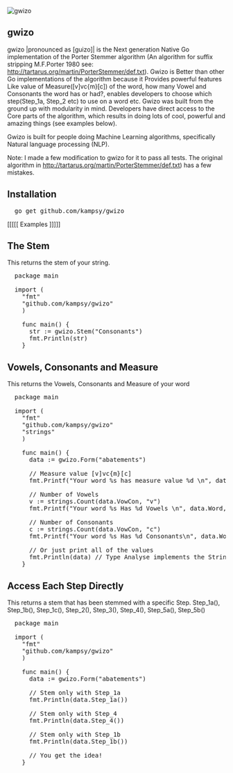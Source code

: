 ![gwizo](https://github.com/kampsy/gwizo/img/gwizo.png)
## gwizo

gwizo |pronounced as [guizo]| is the Next generation Native Go implementation of the
Porter Stemmer algorithm (An algorithm for suffix stripping M.F.Porter 1980 see: http://tartarus.org/martin/PorterStemmer/def.txt).
Gwizo is Better than other Go implementations of the algorithm because it Provides
powerful features Like value of Measure([v]vc{m}[c]) of the word, how many Vowel and Consonants
the word has or had?, enables developers to choose which step(Step_1a, Step_2 etc)
to use on a word etc. Gwizo was built from the ground up with modularity in mind.
Developers have direct access to the Core parts of the algorithm, which results in doing
lots of cool, powerful and amazing things (see examples below).

Gwizo is built for people doing Machine Learning algorithms, specifically
Natural language processing (NLP).

Note: I made a few modification to gwizo for it to pass all tests. The original algorithm
in http://tartarus.org/martin/PorterStemmer/def.txt) has a few mistakes.

Installation
------------
<pre>
  go get github.com/kampsy/gwizo
</pre>

[[[[[ Examples ]]]]]

The Stem
------------------------------
This returns the stem of your string.
<pre>
  package main

  import (
    "fmt"
    "github.com/kampsy/gwizo"
    )

    func main() {
      str := gwizo.Stem("Consonants")
      fmt.Println(str)
    }
</pre>

Vowels, Consonants and Measure
------------------------------
This returns the Vowels, Consonants and Measure of your word
<pre>
  package main

  import (
    "fmt"
    "github.com/kampsy/gwizo"
    "strings"
    )

    func main() {
      data := gwizo.Form("abatements")

      // Measure value [v]vc{m}[c]
      fmt.Printf("Your word %s has measure value %d \n", data.Word, data.Measure)

      // Number of Vowels
      v := strings.Count(data.VowCon, "v")
      fmt.Printf("Your word %s Has %d Vowels \n", data.Word, v)

      // Number of Consonants
      c := strings.Count(data.VowCon, "c")
      fmt.Printf("Your word %s Has %d Consonants\n", data.Word, c)

      // Or just print all of the values
      fmt.Println(data) // Type Analyse implements the Stringer interface.
    }
</pre>

Access Each Step Directly
------------------------------
This returns a stem that has been stemmed with a specific Step. Step_1a(),
Step_1b(), Step_1c(), Step_2(), Step_3(), Step_4(), Step_5a(), Step_5b()
<pre>
  package main

  import (
    "fmt"
    "github.com/kampsy/gwizo"
    )

    func main() {
      data := gwizo.Form("abatements")

      // Stem only with Step_1a
      fmt.Println(data.Step_1a())

      // Stem only with Step_4
      fmt.Println(data.Step_4())

      // Stem only with Step_1b
      fmt.Println(data.Step_1b())

      // You get the idea!
    }
</pre>
